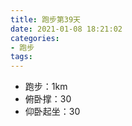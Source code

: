 ```yaml
---
title: 跑步第39天
date: 2021-01-08 18:21:02
categories: 
- 跑步
tags:
---
```


- 跑步：1km
- 俯卧撑：30
- 仰卧起坐：30